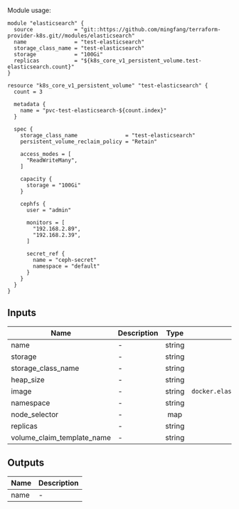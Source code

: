 Module usage:

    module "elasticsearch" {
      source             = "git::https://github.com/mingfang/terraform-provider-k8s.git//modules/elasticsearch"
      name               = "test-elasticsearch"
      storage_class_name = "test-elasticsearch"
      storage            = "100Gi"
      replicas           = "${k8s_core_v1_persistent_volume.test-elasticsearch.count}"
    }

    resource "k8s_core_v1_persistent_volume" "test-elasticsearch" {
      count = 3

      metadata {
        name = "pvc-test-elasticsearch-${count.index}"
      }

      spec {
        storage_class_name               = "test-elasticsearch"
        persistent_volume_reclaim_policy = "Retain"

        access_modes = [
          "ReadWriteMany",
        ]

        capacity {
          storage = "100Gi"
        }

        cephfs {
          user = "admin"

          monitors = [
            "192.168.2.89",
            "192.168.2.39",
          ]

          secret_ref {
            name = "ceph-secret"
            namespace = "default"
          }
        }
      }
    }

## Inputs

| Name | Description | Type | Default | Required |
|------|-------------|:----:|:-----:|:-----:|
| name | - | string | - | yes |
| storage | - | string | - | yes |
| storage\_class\_name | - | string | - | yes |
| heap\_size | - | string | `4g` | no |
| image | - | string | `docker.elastic.co/elasticsearch/elasticsearch:6.4.2` | no |
| namespace | - | string | `default` | no |
| node\_selector | - | map | `{}` | no |
| replicas | - | string | `1` | no |
| volume\_claim\_template\_name | - | string | `pvc` | no |

## Outputs

| Name | Description |
|------|-------------|
| name | - |

